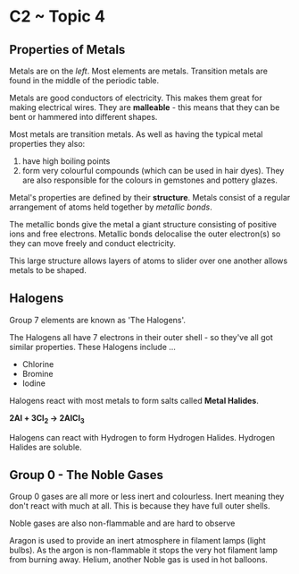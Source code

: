 # C2 ~ Topic 4
## Properties of Metals

Metals are on the *left*. Most elements are metals. Transition metals are found in the middle of the periodic table.

Metals are good conductors of electricity. This makes them great for making electrical wires. They are **malleable** - this means that they can be bent or hammered into different shapes.

Most metals are transition metals. As well as having the typical metal properties they also:

1. have high boiling points
2. form very colourful compounds (which can be used in hair dyes). They are also responsible for the colours in gemstones and pottery glazes.

Metal's properties are defined by their **structure**. Metals consist of a regular arrangement of atoms held together by *metallic bonds*.

The metallic bonds give the metal a giant structure consisting of positive ions and free electrons. Metallic bonds delocalise the outer electron(s) so they can move freely and conduct electricity.

This large structure allows layers of atoms to slider over one another allows metals to be shaped.

## Halogens

Group 7 elements are known as 'The Halogens'.

The Halogens all have 7 electrons in their outer shell - so they've all got similar properties. These Halogens include ...

* Chlorine
* Bromine
* Iodine

Halogens react with most metals to form salts called **Metal Halides**.

**2Al + 3Cl<sub>2</sub> -> 2AlCl<sub>3</sub>**

Halogens can react with Hydrogen to form Hydrogen Halides. Hydrogen Halides are soluble.

## Group 0 - The Noble Gases

Group 0 gases are all more or less inert and colourless. Inert meaning they don't react with much at all. This is because they have full outer shells.

Noble gases are also non-flammable and are hard to observe

Aragon is used to provide an inert atmosphere in filament lamps (light bulbs). As the argon is non-flammable it stops the very hot filament lamp from burning away. Helium, another Noble gas is used in hot balloons. 
